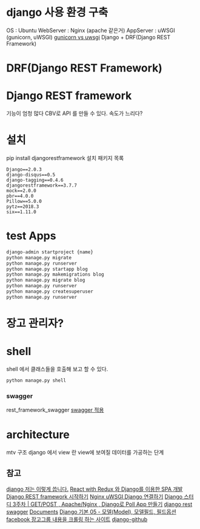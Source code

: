 # django 사용 환경 구축
OS : Ubuntu
WebServer : Nginx  (apache 같은거)
AppServer : uWSGI (gunicorn, uWSGI)
[gunicorn vs uwsgi](http://devspark.tistory.com/entry/gunicorn-vs-uwsgi)
Django + DRF(Django REST Framework)
# DRF(Django REST Framework)


# Django REST framework
기능이 엄청 많다
CBV로 API 를 만들 수 있다.
속도가 느리다?

# 설치
pip install djangorestframework
설치 패키지 목록
```
Django==2.0.3
django-disqus==0.5
django-tagging==0.4.6
djangorestframework==3.7.7
mock==2.0.0
pbr==4.0.0
Pillow==5.0.0
pytz==2018.3
six==1.11.0
```

# test Apps
```sh
django-admin startproject {name}
python manage.py migrate
python manage.py runserver
python manage.py startapp blog
python manage.py makemigrations blog
python manage.py migrate blog
python manage.py runserver
python manage.py createsuperuser
python manage.py runserver
```

# 장고 관리자?

# shell
shell 에서 클래스들을 호출해 보고 할 수 있다.
```sh
python manage.py shell
```

### swagger
rest_framework_swagger
[swagger 적용](https://devissue.wordpress.com/2015/02/01/pycharm과-함께-django와-restframework를-활용한-웹-사이트-구축하기/)


# architecture
mtv 구조
django 에서 view 란 view에 보여질 데이터를 가공하는 단계

## 참고
[django 저는 이렇게 씁니다.](https://www.slideshare.net/perhapsspy/django-42665652)
[React with Redux 와 Django를 이용한 SPA 개발](http://webframeworks.kr/tutorials/react/react-django-full-stack-spa/)
[Django REST framework 시작하기](https://cjh5414.github.io/django-rest-framework/)
[Nginx uWSGI Django 연결하기](https://twpower.github.io/linux/2017/04/13/41(Nginx-uWSGI-Django-연결하기).html)
[Django 스터디 3주차 | GET/POST , Apache/Nginx , Django로 Poll App 만들기](https://medium.com/djangogirlsseoul-codecamp/django-스터디-3주차-get-post-apache-nginx-django로-poll-app-만들기-c638dc0c8b3b)
[django rest swagger](https://django-rest-swagger.readthedocs.io/en/latest/)
[Documents](https://docs.djangoproject.com/en/2.0/)
[Django 기본 05 - 모델(Model), 모델필드, 필드옵션](https://wayhome25.github.io/django/2017/03/20/django-ep5-model/)
[facebook 장고그룹 내용을 크롤링 하는 사이트](https://fbdjango.wordpress.com)
[django-github](https://github.com/marcgibbons/django-rest-swagger)
